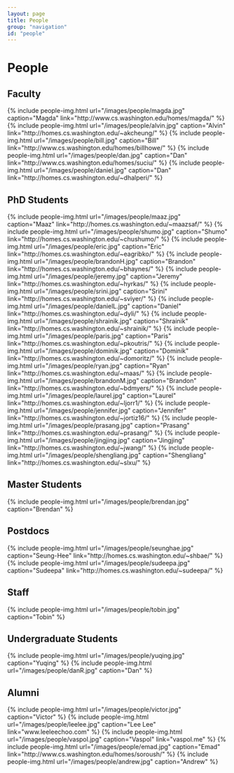 ```yaml
---
layout: page
title: People
group: "navigation"
id: "people"
---
```


# People

## Faculty

<div class="flex-container">
{% include people-img.html url="/images/people/magda.jpg" caption="Magda" link="http://www.cs.washington.edu/homes/magda/" %}
{% include people-img.html url="/images/people/alvin.jpg" caption="Alvin" link="http://homes.cs.washington.edu/~akcheung/" %}
{% include people-img.html url="/images/people/bill.jpg" caption="Bill" link="http://www.cs.washington.edu/homes/billhowe/" %}
{% include people-img.html url="/images/people/dan.jpg" caption="Dan" link="http://www.cs.washington.edu/homes/suciu/" %}
{% include people-img.html url="/images/people/daniel.jpg" caption="Dan" link="http://homes.cs.washington.edu/~dhalperi/" %}
</div>

## PhD Students

<div class="flex-container">
{% include people-img.html url="/images/people/maaz.jpg" caption="Maaz" link="http://homes.cs.washington.edu/~maazsaf/" %}
{% include people-img.html url="/images/people/shumo.jpg" caption="Shumo" link="http://homes.cs.washington.edu/~chushumo/" %}
{% include people-img.html url="/images/people/eric.jpg" caption="Eric" link="http://homes.cs.washington.edu/~eagribko/" %}
{% include people-img.html url="/images/people/brandonH.jpg" caption="Brandon" link="http://homes.cs.washington.edu/~bhaynes/" %}
{% include people-img.html url="/images/people/jeremy.jpg" caption="Jeremy" link="http://homes.cs.washington.edu/~hyrkas/" %}
{% include people-img.html url="/images/people/srini.jpg" caption="Srini" link="http://homes.cs.washington.edu/~sviyer/" %}
{% include people-img.html url="/images/people/danielL.jpg" caption="Daniel" link="http://homes.cs.washington.edu/~dyli/" %}
{% include people-img.html url="/images/people/shrainik.jpg" caption="Shrainik" link="http://homes.cs.washington.edu/~shrainik/" %}
{% include people-img.html url="/images/people/paris.jpg" caption="Paris" link="http://homes.cs.washington.edu/~pkoutris/" %}
{% include people-img.html url="/images/people/dominik.jpg" caption="Dominik" link="http://homes.cs.washington.edu/~domoritz/" %}
{% include people-img.html url="/images/people/ryan.jpg" caption="Ryan" link="http://homes.cs.washington.edu/~maas/" %}
{% include people-img.html url="/images/people/brandonM.jpg" caption="Brandon" link="http://homes.cs.washington.edu/~bdmyers/" %}
{% include people-img.html url="/images/people/laurel.jpg" caption="Laurel" link="http://homes.cs.washington.edu/~ljorr1/" %}
{% include people-img.html url="/images/people/jennifer.jpg" caption="Jennifer" link="http://homes.cs.washington.edu/~jortiz16/" %}
{% include people-img.html url="/images/people/prasang.jpg" caption="Prasang" link="http://homes.cs.washington.edu/~prasang/" %}
{% include people-img.html url="/images/people/jingjing.jpg" caption="Jingjing" link="http://homes.cs.washington.edu/~jwang/" %}
{% include people-img.html url="/images/people/shengliang.jpg" caption="Shengliang" link="http://homes.cs.washington.edu/~slxu/" %}
</div>

## Master Students
<div class="flex-container">
{% include people-img.html url="/images/people/brendan.jpg" caption="Brendan" %}
</div>

## Postdocs
<div class="flex-container">
{% include people-img.html url="/images/people/seunghae.jpg" caption="Seung-Hee" link="http://homes.cs.washington.edu/~shbae/" %}
{% include people-img.html url="/images/people/sudeepa.jpg" caption="Sudeepa" link="http://homes.cs.washington.edu/~sudeepa/" %}
</div>

## Staff
<div class="flex-container">
{% include people-img.html url="/images/people/tobin.jpg" caption="Tobin" %}
</div>

## Undergraduate Students

<div class="flex-container">
{% include people-img.html url="/images/people/yuqing.jpg" caption="Yuqing" %}
{% include people-img.html url="/images/people/danR.jpg" caption="Dan" %}
</div>

## Alumni

<div class="flex-container">
{% include people-img.html url="/images/people/victor.jpg" caption="Victor" %}
{% include people-img.html url="/images/people/leelee.jpg" caption="Lee Lee" link="www.leeleechoo.com" %}
{% include people-img.html url="/images/people/vaspol.jpg" caption="Vaspol" link="vaspol.me" %}
{% include people-img.html url="/images/people/emad.jpg" caption="Emad" link="http://www.cs.washington.edu/homes/soroush/" %}
{% include people-img.html url="/images/people/andrew.jpg" caption="Andrew" %}
</div>
